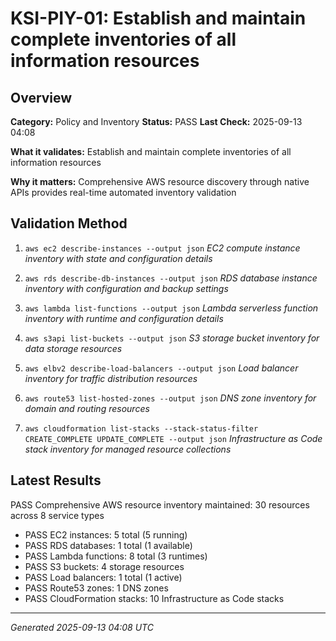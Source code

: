 # KSI-PIY-01: Establish and maintain complete inventories of all information resources

## Overview

**Category:** Policy and Inventory
**Status:** PASS
**Last Check:** 2025-09-13 04:08

**What it validates:** Establish and maintain complete inventories of all information resources

**Why it matters:** Comprehensive AWS resource discovery through native APIs provides real-time automated inventory validation

## Validation Method

1. `aws ec2 describe-instances --output json`
   *EC2 compute instance inventory with state and configuration details*

2. `aws rds describe-db-instances --output json`
   *RDS database instance inventory with configuration and backup settings*

3. `aws lambda list-functions --output json`
   *Lambda serverless function inventory with runtime and configuration details*

4. `aws s3api list-buckets --output json`
   *S3 storage bucket inventory for data storage resources*

5. `aws elbv2 describe-load-balancers --output json`
   *Load balancer inventory for traffic distribution resources*

6. `aws route53 list-hosted-zones --output json`
   *DNS zone inventory for domain and routing resources*

7. `aws cloudformation list-stacks --stack-status-filter CREATE_COMPLETE UPDATE_COMPLETE --output json`
   *Infrastructure as Code stack inventory for managed resource collections*

## Latest Results

PASS Comprehensive AWS resource inventory maintained: 30 resources across 8 service types
- PASS EC2 instances: 5 total (5 running)
- PASS RDS databases: 1 total (1 available)
- PASS Lambda functions: 8 total (3 runtimes)
- PASS S3 buckets: 4 storage resources
- PASS Load balancers: 1 total (1 active)
- PASS Route53 zones: 1 DNS zones
- PASS CloudFormation stacks: 10 Infrastructure as Code stacks

---
*Generated 2025-09-13 04:08 UTC*